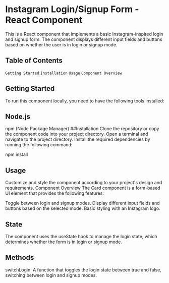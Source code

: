 # Instagram Login/Signup Form - React Component
This is a React component that implements a basic Instagram-inspired login and signup form. The component displays different input fields and buttons based on whether the user is in login or signup mode.

## Table of Contents
`Getting Started`
`Installation`
`Usage`
`Component Overview`

## Getting Started
To run this component locally, you need to have the following tools installed:

## Node.js
npm (Node Package Manager)
##Installation
Clone the repository or copy the component code into your project directory.
Open a terminal and navigate to the project directory.
Install the required dependencies by running the following command:

npm install

## Usage

Customize and style the component according to your project's design and requirements.
Component Overview
The Card component is a form-based UI element that provides the following features:

Toggle between login and signup modes.
Display different input fields and buttons based on the selected mode.
Basic styling with an Instagram logo.


## State
The component uses the useState hook to manage the login state, which determines whether the form is in login or signup mode.

## Methods
switchLogin: A function that toggles the login state between true and false, switching between login and signup modes.
